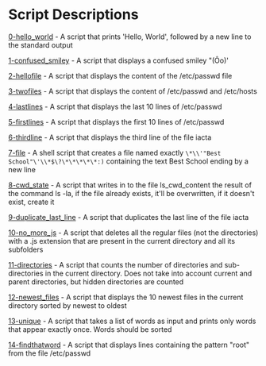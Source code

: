 # Script Descriptions
[0-hello_world](https://github.com/chelseyqc/holbertonschool-shell/tree/master/io_redirections_and_filters/0-hello_world) - A script that prints 'Hello, World', followed by a new line to the standard output


[1-confused_smiley](https://github.com/chelseyqc/holbertonschool-shell/blob/master/io_redirections_and_filters/1-confused_smiley) - A script that displays a confused smiley "(Ôo)'


[2-hellofile](https://github.com/chelseyqc/holbertonschool-shell/blob/master/io_redirections_and_filters/2-hellofile) - A script that displays the content of the /etc/passwd file


[3-twofiles](https://github.com/chelseyqc/holbertonschool-shell/blob/master/io_redirections_and_filters/3-twofiles) - A script that displays the content of /etc/passwd and /etc/hosts


[4-lastlines](https://github.com/chelseyqc/holbertonschool-shell/blob/master/io_redirections_and_filters/4-lastlines) - A script that displays the last 10 lines of /etc/passwd


[5-firstlines](https://github.com/chelseyqc/holbertonschool-shell/blob/master/io_redirections_and_filters/5-firstlines) - A script that displays the first 10 lines of /etc/passwd


[6-thirdline](https://github.com/chelseyqc/holbertonschool-shell/blob/master/io_redirections_and_filters/6-thirdline) - A script that displays the third line of the file iacta


[7-file](https://github.com/chelseyqc/holbertonschool-shell/blob/master/io_redirections_and_filters/7-file) - A shell script that creates a file named exactly `\*\\'"Best School"\'\\*$\?\*\*\*\*\*:)` containing the text Best School ending by a new line


[8-cwd_state](https://github.com/chelseyqc/holbertonschool-shell/blob/master/io_redirections_and_filters/8-cwd_state) - A script that writes in to the file ls_cwd_content the result of the command ls -la, if the file already exists, it'll be overwritten, if it doesn't exist, create it


[9-duplicate_last_line](https://github.com/chelseyqc/holbertonschool-shell/blob/master/io_redirections_and_filters/9-duplicate_last_line) - A script that duplicates the last line of the file iacta


[10-no_more_js](https://github.com/chelseyqc/holbertonschool-shell/blob/master/io_redirections_and_filters/10-no_more_js) - A script that deletes all the regular files (not the directories) with a .js extension that are present in the current directory and all its subfolders


[11-directories](https://github.com/chelseyqc/holbertonschool-shell/blob/master/io_redirections_and_filters/11-directories) - A script that counts the number of directories and sub-directories in the current directory. Does not take into account current and parent directories, but hidden directories are counted


[12-newest_files](https://github.com/chelseyqc/holbertonschool-shell/blob/master/io_redirections_and_filters/12-newest_files) - A script that displays the 10 newest files in the current directory sorted by newest to oldest


[13-unique](https://github.com/chelseyqc/holbertonschool-shell/blob/master/io_redirections_and_filters/13-unique) - A script that takes a list of words as input and prints only words that appear exactly once. Words should be sorted


[14-findthatword](https://github.com/chelseyqc/holbertonschool-shell/blob/master/io_redirections_and_filters/14-findthatword) - A script that displays lines containing the pattern "root" from the file /etc/passwd
